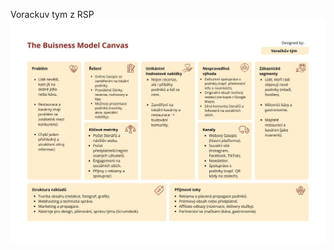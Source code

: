 Vorackuv tym z RSP
![business model canvas](<https://github.com/Katuli2019/Vorackuv-tym-z-RSP/blob/main/Content/The%20Business%20Model%20Canvas.jpg>)